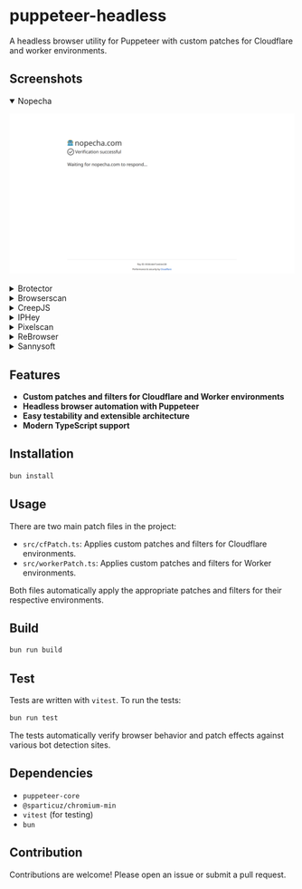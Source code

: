 # puppeteer-headless

A headless browser utility for Puppeteer with custom patches for Cloudflare and worker environments.

## Screenshots

<details open>
  <summary>Nopecha</summary>

![Nopecha](out/Nopecha.png)

</details>
<details >
  <summary>Brotector</summary>

![Nopecha](out/Brotector.png)

</details>
<details >
  <summary>Browserscan</summary>

![Nopecha](out/Browserscan.png)

</details>
<details >
  <summary>CreepJS</summary>

![Nopecha](out/CreepJS.png)

</details>
<details >
  <summary>IPHey</summary>

![Nopecha](out/IPHey.png)

</details>
<details >
  <summary>Pixelscan</summary>

![Nopecha](out/Pixelscan.png)

</details>
<details >
  <summary>ReBrowser</summary>

![Nopecha](out/ReBrowser.png)

</details>
<details >
  <summary>Sannysoft</summary>

![Nopecha](out/Sannysoft.png)

</details>

## Features

- **Custom patches and filters for Cloudflare and Worker environments**
- **Headless browser automation with Puppeteer**
- **Easy testability and extensible architecture**
- **Modern TypeScript support**

## Installation

```bash
bun install
```

## Usage

There are two main patch files in the project:

- `src/cfPatch.ts`: Applies custom patches and filters for Cloudflare environments.
- `src/workerPatch.ts`: Applies custom patches and filters for Worker environments.

Both files automatically apply the appropriate patches and filters for their respective environments.

## Build

```bash
bun run build
```

## Test

Tests are written with `vitest`. To run the tests:

```bash
bun run test
```

The tests automatically verify browser behavior and patch effects against various bot detection sites.

## Dependencies

- `puppeteer-core`
- `@sparticuz/chromium-min`
- `vitest` (for testing)
- `bun`

## Contribution

Contributions are welcome! Please open an issue or submit a pull request.

